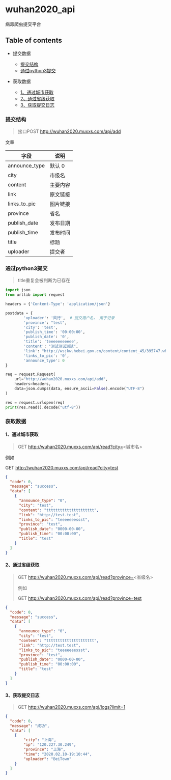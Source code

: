 # wuhan2020_api
病毒爬虫提交平台



## Table of contents

+ 提交数据
  + [提交结构](#提交结构)
  + [通过python3提交](#通过python3提交)

+ 获取数据
  + [1、通过城市获取](#1、通过城市获取)
  + [2、通过省级获取](#2、通过省级获取)
  + [3、获取提交日志](#3、获取提交日志)



### 提交结构

> 接口POST http://wuhan2020.muxxs.com/api/add

文章

| 字段          | 说明     |
| ------------- | -------- |
| announce_type | 默认 0 |
| city          | 市级名   |
| content       | 主要内容 |
| link          | 原文链接 |
| links_to_pic  | 图片链接 |
| province      | 省名     |
| publish_date  | 发布日期 |
| publish_time  | 发布时间 |
| title         | 标题     |
| uploader      | 提交者   |



### 通过python3提交

> title重复会被判断为已存在

```python
import json
from urllib import request

headers = {'Content-Type': 'application/json'}

postdata = {
        'uploader': '风行',  # 提交用户名， 用于记录
    	'province': "test",
    	'city': 'test',
    	'publish_time': '00:00:00',
    	'publish_date': '0',
    	'title': 'teeeeeeeeeee',
    	'content': "测试测试测试",
    	'link': "http://wsjkw.hebei.gov.cn/content/content_45/395747.whtml",
    	'links_to_pic': '0',
    	'announce_type': 0
}

req = request.Request(
    url="http://wuhan2020.muxxs.com/api/add", 
    headers=headers,
    data=json.dumps(data, ensure_ascii=False).encode("UTF-8")
)

res = request.urlopen(req)
print(res.read().decode("utf-8"))
```





### 获取数据

#### 1、通过城市获取

>GET http://wuhan2020.muxxs.com/api/read?city=<城市名>

例如

GET http://wuhan2020.muxxs.com/api/read?city=test

```json
{
  "code": 0,
  "message": "success",
  "data": [
    {
      "announce_type": "0",
      "city": "test",
      "content": "ttttttttttttttttttttt",
      "link": "http://test.test",
      "links_to_pic": "teeeeeeessst",
      "province": "test",
      "publish_date": "0000-00-00",
      "publish_time": "00:00:00",
      "title": "test"
    }
  ]
}
```

#### 2、通过省级获取

> GET http://wuhan2020.muxxs.com/api/read?province=<省级名>
>
> 例如
>
> GET http://wuhan2020.muxxs.com/api/read?province=test

```json
{
  "code": 0,
  "message": "success",
  "data": [
    {
      "announce_type": "0",
      "city": "test",
      "content": "ttttttttttttttttttttt",
      "link": "http://test.test",
      "links_to_pic": "teeeeeeessst",
      "province": "test",
      "publish_date": "0000-00-00",
      "publish_time": "00:00:00",
      "title": "test"
    }
  ]
}
```



#### 3、获取提交日志

> GET http://wuhan2020.muxxs.com/api/logs?limit=1

```json
{
  "code": 0,
  "message": "成功",
  "data": [
    { 
        "city": "上海", 
        "ip": "120.227.30.249", 
        "province": "上海", 
        "time": "2020.02.10-19:10:44", 
        "uploader": "BeiTown"
    }
  ]
}
```

